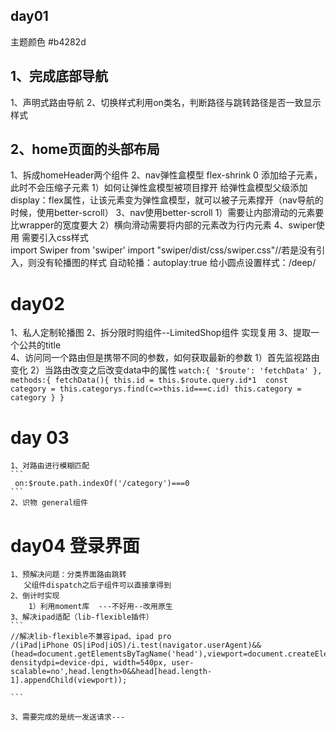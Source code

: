 ## day01
主题颜色 #b4282d
## 1、完成底部导航
 1、声明式路由导航
 2、切换样式利用on类名，判断路径与跳转路径是否一致显示样式
## 2、home页面的头部布局
 1、拆成homeHeader两个组件 
 2、nav弹性盒模型
   flex-shrink 0 添加给子元素，此时不会压缩子元素
   1）如何让弹性盒模型被项目撑开
    给弹性盒模型父级添加display：flex属性，让该元素变为弹性盒模型，就可以被子元素撑开（nav导航的时候，使用better-scroll）
 3、nav使用better-scroll
  1）需要让内部滑动的元素要比wrapper的宽度要大
  2）横向滑动需要将内部的元素改为行内元素
 4、swiper使用
  需要引入css样式    
  import Swiper from 'swiper'
  import "swiper/dist/css/swiper.css"//若是没有引入，则没有轮播图的样式
  自动轮播：autoplay:true
  给小圆点设置样式：/deep/
 # day02 
  1、私人定制轮播图
  2、拆分限时购组件--LimitedShop组件
    实现复用
  3、提取一个公共的title  
  4、访问同一个路由但是携带不同的参数，如何获取最新的参数
    1）首先监视路由变化
    2）当路由改变之后改变data中的属性
    ```
     watch:{
      '$route': 'fetchData'
    },
    methods:{
      fetchData(){
        this.id = this.$route.query.id*1 
        const category = this.categorys.find(c=>this.id===c.id)
        this.category = category
      }
    }
    ```
  # day 03
    1、对路由进行模糊匹配
    ```
     on:$route.path.indexOf('/category')===0
    ```
    2、识物 general组件

  # day04 登录界面
    1、预解决问题：分类界面路由跳转
       父组件dispatch之后子组件可以直接拿得到
    2、倒计时实现
        1）利用moment库  ---不好用--改用原生
    3、解决ipad适配（lib-flexible插件）     
    ```
    //解决lib-flexible不兼容ipad、ipad pro
    /(iPad|iPhone OS|iPod|iOS)/i.test(navigator.userAgent)&&(head=document.getElementsByTagName('head'),viewport=document.createElement('meta'),viewport.name='viewport',viewport.content='target-densitydpi=device-dpi, width=540px, user-scalable=no',head.length>0&&head[head.length-1].appendChild(viewport));
  
    ```

    3、需要完成的是统一发送请求---